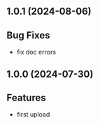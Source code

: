 ## 1.0.1 (2024-08-06)

## Bug Fixes

- fix doc errors

## 1.0.0 (2024-07-30)

## Features

- first upload
